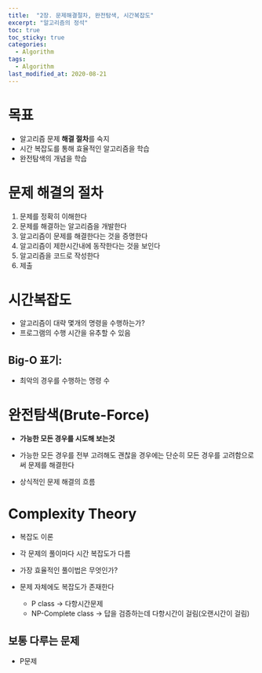 ```yaml
---
title:  "2장. 문제해결절차, 완전탐색, 시간복잡도"
excerpt: "알고리즘의 정석"
toc: true
toc_sticky: true
categories:
  - Algorithm
tags:
  - Algorithm
last_modified_at: 2020-08-21
---
```


# 목표

* 알고리즘 문제 **해결 절차**를 숙지
* 시간 복잡도를 통해 효율적인 알고리즘을 학습
* 완전탐색의 개념을 학습

# 문제 해결의 절차

1. 문제를 정확히 이해한다
2. 문제를 해결하는 알고리즘을 개발한다
3. 알고리즘이 문제를 해결한다는 것을 증명한다
4. 알고리즘이 제한시간내에 동작한다는 것을 보인다
5. 알고리즘을 코드로 작성한다
6. 제출 

# 시간복잡도

* 알고리즘이 대략 몇개의 명령을 수행하는가?
* 프로그램의 수행 시간을 유추할 수 있음


## Big-O 표기:

* 최악의 경우를 수행하는 명령 수

# 완전탐색(Brute-Force)

* **가능한 모든 경우를 시도해 보는것**
* 가능한 모든 경우를 전부 고려해도 괜찮을 경우에는 단순히 모든 경우를 고려함으로써 문제를 해결한다

* 상식적인 문제 해결의 흐름

# Complexity Theory

* 복잡도 이론

* 각 문제의 풀이마다 시간 복잡도가 다름
* 가장 효율적인 풀이법은 무엇인가?

* 문제 자체에도 복잡도가 존재한다
  * P class -> 다항시간문제
  * NP-Complete class -> 답을 검증하는데 다항시간이 걸림(오랜시간이 걸림)
  
## 보통 다루는 문제

* P문제
